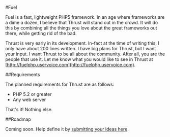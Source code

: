 #Fuel

Fuel is a fast, lightweight PHP5 framework.  In an age where frameworks are a dime a dozen, I believe that Thrust will stand out in the crowd.  It will do this by combining all the things you love about the great frameworks out there, while getting rid of the bad.

Thrust is very early in its development.  In-fact at the time of writing this, I only have about 200 lines written.  I have big plans for Thrust, but I want your input.  I want Thrust to be all about the community.  After all, you are the people that use it.  Let me know what you would like to see in Thrust at [http://fuelphp.uservoice.com](http://fuelphp.uservoice.com).


##Requirements

The planned requirements for Thrust are as follows:

* PHP 5.2 or greater
* Any web server

That's it! Nothing else.

##Roadmap

Coming soon.  Help define it by [submitting your ideas here](http://fuelphp.uservoice.com).